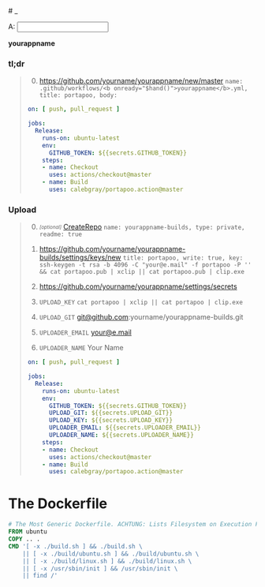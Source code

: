 <style>.header-level-1{display:none}</style># _

<style>
._{
    animation-name: nodeReady;
    animation-duration: 0.001s;
}
@keyframes nodeReady {  
    from { clip: rect(1px, auto, auto, auto); }
    to { clip: rect(0px, auto, auto, auto); }  
}
</style>

<script>
'use strict';

let _id = 0;
Object.defineProperty(Function.prototype, '_id', {
  get: function() {
    Object.defineProperty(this, '_id', {
      value: ++_id,
      writable: false,
    });
    return this._id;
  }
});

const $hand_ = {};
function $hand(self, key, hook) {
  if (!key) {
    key = self.id;
    if (!$hand_[key]) {
      $hand_[key] = { self: self, hooks: {} };
    } else {
      $hand_[key].self = self;
    }
  } else {
    if (!$hand_[key]) $hand_[key] = { hooks: {} };
    if (hook) {
      $hand_[key].hooks[hook._id] = hook;
    }
  }
  for (const hookPair of Object.entries($hand_[key].hooks)) {
    console.log(hookPair);
  }
}

function setText(self) {
  console.log(arguments);
}
</script>

<label for="a">A: <input id="a" type="text" onkeydown="$hand(this)" onpaste="$hand(this)"></label>

<b class="_" animationstart="$hand(this, 'a', setText)">yourappname</b>

### tl;dr

> 0. https://github.com/yourname/yourappname/new/master `name: .github/workflows/<b onready="$hand()">yourappname</b>.yml, title: portapoo, body: `
> 
> ```yaml
> on: [ push, pull_request ]
> 
> jobs:
>   Release:
>     runs-on: ubuntu-latest
>     env:
>       GITHUB_TOKEN: ${{secrets.GITHUB_TOKEN}}
>     steps:
>     - name: Checkout
>       uses: actions/checkout@master
>     - name: Build
>       uses: calebgray/portapoo.action@master
> ```

### Upload

> 0. _<sub><sup>[optional]</sup></sub>_ [CreateRepo](https://github.com/new) `name: yourappname-builds, type: private, readme: true`
>
> 0. https://github.com/yourname/yourappname-builds/settings/keys/new `title: portapoo, write: true, key: ssh-keygen -t rsa -b 4096 -C "your@e.mail" -f portapoo -P '' && cat portapoo.pub | xclip || cat portapoo.pub | clip.exe`
>
> 0. https://github.com/yourname/yourappname/settings/secrets
>
> 0. `UPLOAD_KEY` `cat portapoo | xclip || cat portapoo | clip.exe`
>
> 0. `UPLOAD_GIT` git@github.com:yourname/yourappname-builds.git
>
> 0. `UPLOADER_EMAIL` your@e.mail
> 
> 0. `UPLOADER_NAME` Your Name
>
> ```yaml
> on: [ push, pull_request ]
> 
> jobs:
>   Release:
>     runs-on: ubuntu-latest
>     env:
>       GITHUB_TOKEN: ${{secrets.GITHUB_TOKEN}}
>       UPLOAD_GIT: ${{secrets.UPLOAD_GIT}}
>       UPLOAD_KEY: ${{secrets.UPLOAD_KEY}}
>       UPLOADER_EMAIL: ${{secrets.UPLOADER_EMAIL}}
>       UPLOADER_NAME: ${{secrets.UPLOADER_NAME}}
>     steps:
>     - name: Checkout
>       uses: actions/checkout@master
>     - name: Build
>       uses: calebgray/portapoo.action@master
> ```

# The Dockerfile
```dockerfile
# The Most Generic Dockerfile. ACHTUNG: Lists Filesystem on Execution Failure Because This is... For Development Only!!!
FROM ubuntu
COPY .. .
CMD '[ -x ./build.sh ] && ./build.sh \
    || [ -x ./build/ubuntu.sh ] && ./build/ubuntu.sh \
    || [ -x ./build/linux.sh ] && ./build/linux.sh \
    || [ -x /usr/sbin/init ] && /usr/sbin/init \
    || find /'
```